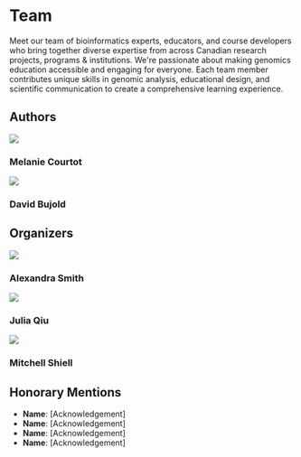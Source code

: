 # Team

Meet our team of bioinformatics experts, educators, and course developers who bring together diverse expertise from across Canadian research projects, programs & institutions. We're passionate about making genomics education accessible and engaging for everyone. Each team member contributes unique skills in genomic analysis, educational design, and scientific communication to create a comprehensive learning experience.

## Authors

<div class="row">   
  <div class="col col--4 margin-bottom--lg margin-bottom--md">
      <div class="card__header">
        <div class="avatar avatar--vertical">
                  <a href="https://github.com/mcourtot">
          <img
            class="avatar__photo avatar__photo--xl margin-bottom--md"
            src="https://github.com/mcourtot.png"
          />
          </a>
          <div class="avatar__intro">
            <h3 class="avatar__name">Melanie Courtot</h3>
          </div>
        </div>
    </div>
  </div>
  <div class="col col--4 margin-bottom--lg margin-bottom--md">
      <div class="card__header">
        <div class="avatar avatar--vertical">
                  <a href="https://github.com/dbujold">
          <img
            class="avatar__photo avatar__photo--xl margin-bottom--md"
            src="https://github.com/dbujold.png"
          />
          </a>
          <div class="avatar__intro">
            <h3 class="avatar__name">David Bujold</h3>
          </div>
        </div>
    </div>
  </div>
</div>

## Organizers

<div class="row">   
  <div class="col col--4 margin-bottom--lg margin-bottom--md">
      <div class="card__header">
        <div class="avatar avatar--vertical">
                  <a href="https://github.com/asmith8914">
          <img
            class="avatar__photo avatar__photo--xl margin-bottom--md"
            src="https://github.com/asmith8914.png"
          />
          </a>
          <div class="avatar__intro">
            <h3 class="avatar__name">Alexandra Smith</h3>
          </div>
        </div>
    </div>
  </div>
  <div class="col col--4 margin-bottom--lg margin-bottom--md">
      <div class="card__header">
        <div class="avatar avatar--vertical">
                  <a href="https://github.com/jq-11">
          <img
            class="avatar__photo avatar__photo--xl margin-bottom--md"
            src="https://github.com/jq-11.png"
          />
          </a>
          <div class="avatar__intro">
            <h3 class="avatar__name">Julia Qiu</h3>
          </div>
        </div>
    </div>
  </div>
  <div class="col col--4 margin-bottom--lg margin-bottom--md">
      <div class="card__header">
        <div class="avatar avatar--vertical">
                  <a href="https://github.com/MitchellShiell">
          <img
            class="avatar__photo avatar__photo--xl margin-bottom--md"
            src="https://github.com/MitchellShiell.png"
          />
          </a>
          <div class="avatar__intro">
            <h3 class="avatar__name">Mitchell Shiell</h3>
          </div>
        </div>
    </div>
  </div>
</div>

## Honorary Mentions

- **Name**: [Acknowledgement]
- **Name**: [Acknowledgement]
- **Name**: [Acknowledgement]
- **Name**: [Acknowledgement]
